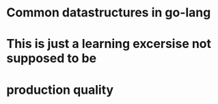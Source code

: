 # Common datastructures in go-lang
# This is just a learning excersise not supposed to be 
# production quality